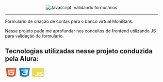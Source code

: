 <p align="center"> <img src="https://imgur.com/mIBmcEL.png" alt="Javascript: validando formulários" width="500"> </p>

<hr>

<p>Formulário de criação de contas para o banco virtual MoniBank.</p>
<p>Nesse projeto pude me aprofundar nos conceitos de frontend utilizando JS para validação de formulario.</p>

## Tecnologias utilizadas nesse projeto conduzida pela Alura:
<div style="display: inline_block">
  <img align="center" alt="Fer-HTML" height="30" width="40" src="https://raw.githubusercontent.com/devicons/devicon/master/icons/html5/html5-original.svg">
  <img align="center" alt="Fer-CSS" height="30" width="40" src="https://raw.githubusercontent.com/devicons/devicon/master/icons/css3/css3-original.svg">
  <img align="center" alt="Fer-Js" height="30" width="40" src="https://raw.githubusercontent.com/devicons/devicon/master/icons/javascript/javascript-plain.svg">
</div>
